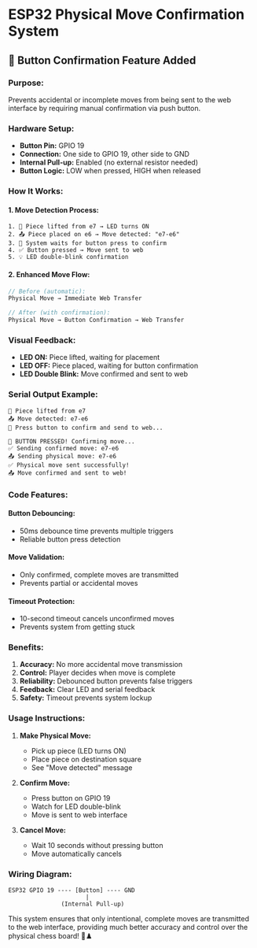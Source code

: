 # ESP32 Physical Move Confirmation System

## 🔘 **Button Confirmation Feature Added**

### **Purpose:**
Prevents accidental or incomplete moves from being sent to the web interface by requiring manual confirmation via push button.

### **Hardware Setup:**
- **Button Pin:** GPIO 19
- **Connection:** One side to GPIO 19, other side to GND
- **Internal Pull-up:** Enabled (no external resistor needed)
- **Button Logic:** LOW when pressed, HIGH when released

### **How It Works:**

#### **1. Move Detection Process:**
```
1. 🔺 Piece lifted from e7 → LED turns ON
2. 📤 Piece placed on e6 → Move detected: "e7-e6"
3. 🔘 System waits for button press to confirm
4. ✅ Button pressed → Move sent to web
5. 💡 LED double-blink confirmation
```

#### **2. Enhanced Move Flow:**
```cpp
// Before (automatic):
Physical Move → Immediate Web Transfer

// After (with confirmation):
Physical Move → Button Confirmation → Web Transfer
```

### **Visual Feedback:**
- **LED ON:** Piece lifted, waiting for placement
- **LED OFF:** Piece placed, waiting for button confirmation  
- **LED Double Blink:** Move confirmed and sent to web

### **Serial Output Example:**
```
🔺 Piece lifted from e7
📤 Move detected: e7-e6
🔘 Press button to confirm and send to web...

🔘 BUTTON PRESSED! Confirming move...
✅ Sending confirmed move: e7-e6
📤 Sending physical move: e7-e6
✅ Physical move sent successfully!
📤 Move confirmed and sent to web!
```

### **Code Features:**

#### **Button Debouncing:**
- 50ms debounce time prevents multiple triggers
- Reliable button press detection

#### **Move Validation:**
- Only confirmed, complete moves are transmitted
- Prevents partial or accidental moves

#### **Timeout Protection:**
- 10-second timeout cancels unconfirmed moves
- Prevents system from getting stuck

### **Benefits:**

1. **Accuracy:** No more accidental move transmission
2. **Control:** Player decides when move is complete
3. **Reliability:** Debounced button prevents false triggers
4. **Feedback:** Clear LED and serial feedback
5. **Safety:** Timeout prevents system lockup

### **Usage Instructions:**

1. **Make Physical Move:**
   - Pick up piece (LED turns ON)
   - Place piece on destination square
   - See "Move detected" message

2. **Confirm Move:**
   - Press button on GPIO 19
   - Watch for LED double-blink
   - Move is sent to web interface

3. **Cancel Move:**
   - Wait 10 seconds without pressing button
   - Move automatically cancels

### **Wiring Diagram:**
```
ESP32 GPIO 19 ---- [Button] ---- GND
                      |
               (Internal Pull-up)
```

This system ensures that only intentional, complete moves are transmitted to the web interface, providing much better accuracy and control over the physical chess board! 🎯♟️
